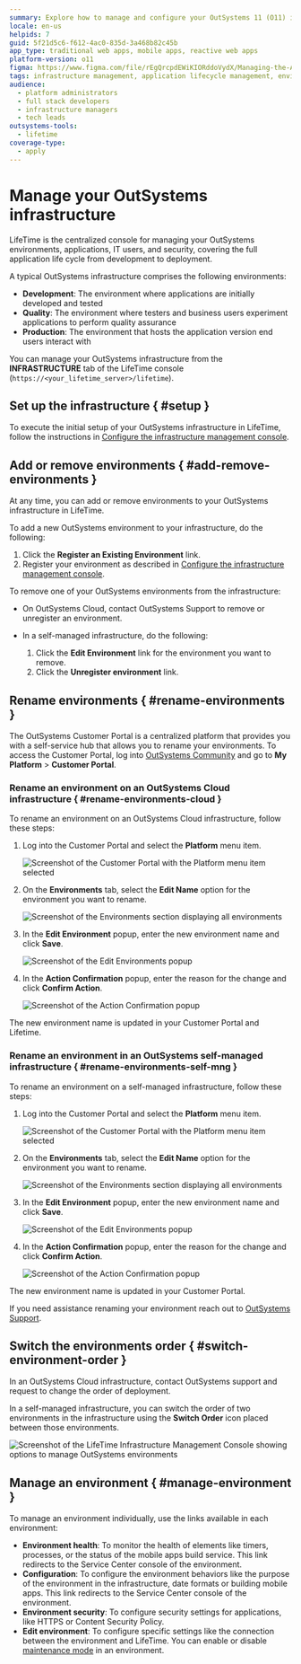 ```yaml
---
summary: Explore how to manage and configure your OutSystems 11 (O11) infrastructure using the LifeTime console for application lifecycle management.
locale: en-us
helpids: 7
guid: 5f21d5c6-f612-4ac0-835d-3a468b82c45b
app_type: traditional web apps, mobile apps, reactive web apps
platform-version: o11
figma: https://www.figma.com/file/rEgQrcpdEWiKIORddoVydX/Managing-the-Applications-Lifecycle?type=design&node-id=257%3A0&mode=design&t=rzWSTBJIapfhmERp-1
tags: infrastructure management, application lifecycle management, environment configuration, outsystems deployment, infrastructure setup
audience:
  - platform administrators
  - full stack developers
  - infrastructure managers
  - tech leads
outsystems-tools:
  - lifetime
coverage-type:
  - apply
---
```


# Manage your OutSystems infrastructure

LifeTime is the centralized console for managing your OutSystems environments, applications, IT users, and security, covering the full application life cycle from development to deployment.

A typical OutSystems infrastructure comprises the following environments:

* **Development**: The environment where applications are initially developed and tested
* **Quality**: The environment where testers and business users experiment applications to perform quality assurance
* **Production**: The environment that hosts the application version end users interact with

You can manage your OutSystems infrastructure from the **INFRASTRUCTURE** tab of the LifeTime console (`https://<your_lifetime_server>/lifetime`).

## Set up the infrastructure { #setup }

To execute the initial setup of your OutSystems infrastructure in LifeTime, follow the instructions in [Configure the infrastructure management console](../setup-infra-platform/setup/lifetime-configure.md).

## Add or remove environments { #add-remove-environments }

At any time, you can add or remove environments to your OutSystems infrastructure in LifeTime.

To add a new OutSystems environment to your infrastructure, do the following:

1. Click the **Register an Existing Environment** link.
1. Register your environment as described in [Configure the infrastructure management console](../setup-infra-platform/setup/lifetime-configure.md).

To remove one of your OutSystems environments from the infrastructure:

* On OutSystems Cloud, contact OutSystems Support to remove or unregister an environment.
* In a self-managed infrastructure, do the following:

    1. Click the **Edit Environment** link for the environment you want to remove.
    1. Click the **Unregister environment** link.

## Rename environments { #rename-environments }

The OutSystems Customer Portal is a centralized platform that provides you with a self-service hub that allows you to rename your environments. To access the Customer Portal, log into [OutSystems Community](https://www.outsystems.com/community) and go to **My Platform** > **Customer Portal**.

### Rename an environment on an OutSystems Cloud infrastructure { #rename-environments-cloud }

To rename an environment on an OutSystems Cloud infrastructure, follow these steps:

1. Log into the Customer Portal and select the **Platform** menu item.

    ![Screenshot of the Customer Portal with the Platform menu item selected](images/platform-cp.png "Customer Portal")

1. On the **Environments** tab, select the **Edit Name** option for the environment you want to rename.

    ![Screenshot of the Environments section displaying all environments](images/environments-cp.png "Environments Customer Portal")

1. In the **Edit Environment** popup, enter the new environment name and click **Save**.

    ![Screenshot of the Edit Environments popup](images/edit-environ-cp.png "Edit Environments popup")

1. In the **Action Confirmation** popup, enter the reason for the change and click **Confirm Action**.

    ![Screenshot of the Action Confirmation popup](images/action-confirm-cp.png "Action Confirmation popup")

The new environment name is updated in your Customer Portal and Lifetime.

### Rename an environment in an OutSystems self-managed infrastructure { #rename-environments-self-mng }

To rename an environment on a self-managed infrastructure, follow these steps:

1. Log into the Customer Portal and select the **Platform** menu item.

    ![Screenshot of the Customer Portal with the Platform menu item selected](images/platform-self-man-cp.png "Customer Portal")

1. On the **Environments** tab, select the **Edit Name** option for the environment you want to rename.

    ![Screenshot of the Environments section displaying all environments](images/edit-name-cp.png "Environments Customer Portal")

1. In the **Edit Environment** popup, enter the new environment name and click **Save**.

    ![Screenshot of the Edit Environments popup](images/edit-envir-self-cp.png "Edit Environments popup")

1. In the **Action Confirmation** popup, enter the reason for the change and click **Confirm Action**.

    ![Screenshot of the Action Confirmation popup](images/action-confirm-self-cp.png "Action Confirmation popup")

The new environment name is updated in your Customer Portal.

If you need assistance renaming your environment reach out to [OutSystems Support](https://www.outsystems.com/goto/contact-outsystems-support).

## Switch the environments order { #switch-environment-order }

In an OutSystems Cloud infrastructure, contact OutSystems support and request to change the order of deployment.

In a self-managed infrastructure, you can switch the order of two environments in the infrastructure using the **Switch Order** icon placed between those environments.

![Screenshot of the LifeTime Infrastructure Management Console showing options to manage OutSystems environments](images/manage-infrastructure-1.png "LifeTime Infrastructure Management Console")

## Manage an environment { #manage-environment }

To manage an environment individually, use the links available in each environment:

* **Environment health**: To monitor the health of elements like timers, processes, or the status of the mobile apps build service. This link redirects to the Service Center console of the environment.
* **Configuration**: To configure the environment behaviors like the purpose of the environment in the infrastructure, date formats or building mobile apps. This link redirects to the Service Center console of the environment.
* **Environment security**: To configure security settings for applications, like HTTPS or Content Security Policy.
* **Edit environment**: To configure specific settings like the connection between the environment and LifeTime. You can enable or disable [maintenance mode](maintenance-mode.md) in an environment.
